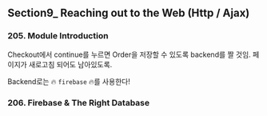 ## Section9_ Reaching out to the Web (Http / Ajax)



### 205. Module Introduction

Checkout에서 continue를 누르면 Order을 저장할 수 있도록 backend를 짤 것임. 페이지가 새로고침 되어도 남아있도록.

Backend로는 🔥 `firebase` 🔥를 사용한다!



### 206. Firebase & The Right Database

